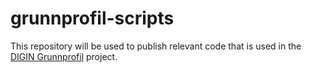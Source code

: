 # grunnprofil-scripts

This repository will be used to publish relevant code that is used in the [DIGIN Grunnprofil](https://github.com/digin-energi/Grunnprofil/tree/main) project.